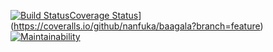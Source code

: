 [![Build Status](https://travis-ci.org/nanfuka/baagala.svg?branch=feature)](https://travis-ci.org/nanfuka/baagala)[Coverage Status](https://coveralls.io/repos/github/nanfuka/baagala/badge.svg?branch=feature)](https://coveralls.io/github/nanfuka/baagala?branch=feature)[![Maintainability](https://api.codeclimate.com/v1/badges/00ae57709feedac7baaf/maintainability)](https://codeclimate.com/github/nanfuka/baagala/maintainability)